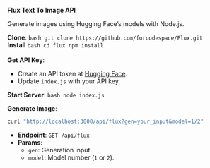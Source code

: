 **Flux Text To Image API**

Generate images using Hugging Face’s models with Node.js.

**Clone**:
    ```bash
    git clone https://github.com/forcodespace/Flux.git
    ```
    <br>
**Install**
    ```bash
    cd flux
    npm install
    ```
    <br>
    <br>
**Get API Key**:
   - Create an API token at [Hugging Face](https://huggingface.co/settings/tokens).
   - Update `index.js` with your API key.

**Start Server**:
    ```bash
    node index.js
    ```
    
**Generate Image**:
   ```bash
   curl "http://localhost:3000/api/flux?gen=your_input&model=1/2"
   ```

- **Endpoint**: `GET /api/flux`
- **Params**:
  - `gen`: Generation input.
  - `model`: Model number (`1` or `2`).
